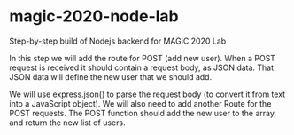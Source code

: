 # magic-2020-node-lab
Step-by-step build of Nodejs backend for MAGiC 2020 Lab

In this step we will add the route for POST (add new user).
When a POST request is received it should contain a request body, as JSON data.
That JSON data will define the new user that we should add.

We will use express.json() to parse the request body (to convert it from text into a JavaScript object).
We will also need to add another Route for the POST requests.
The POST function should add the new user to the array, and return the new list of users.